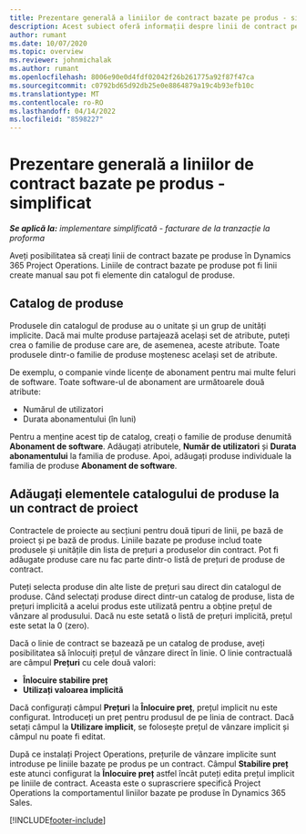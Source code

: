 ```yaml
---
title: Prezentare generală a liniilor de contract bazate pe produs - simplificat
description: Acest subiect oferă informații despre linii de contract pe bază de produs.
author: rumant
ms.date: 10/07/2020
ms.topic: overview
ms.reviewer: johnmichalak
ms.author: rumant
ms.openlocfilehash: 8006e90e0d4fdf02042f26b261775a92f87f47ca
ms.sourcegitcommit: c0792bd65d92db25e0e8864879a19c4b93efb10c
ms.translationtype: MT
ms.contentlocale: ro-RO
ms.lasthandoff: 04/14/2022
ms.locfileid: "8598227"
---
```

# <a name="product-based-contract-lines-overview---lite"></a>Prezentare generală a liniilor de contract bazate pe produs - simplificat

_**Se aplică la:** implementare simplificată - facturare de la tranzacție la proforma_

Aveți posibilitatea să creați linii de contract bazate pe produse în Dynamics 365 Project Operations. Liniile de contract bazate pe produse pot fi linii create manual sau pot fi elemente din catalogul de produse.

## <a name="product-catalog"></a>Catalog de produse

Produsele din catalogul de produse au o unitate și un grup de unități implicite. Dacă mai multe produse partajează același set de atribute, puteți crea o familie de produse care are, de asemenea, aceste atribute. Toate produsele dintr-o familie de produse moștenesc același set de atribute.

De exemplu, o companie vinde licențe de abonament pentru mai multe feluri de software. Toate software-ul de abonament are următoarele două atribute:

- Numărul de utilizatori
- Durata abonamentului (în luni)

Pentru a menține acest tip de catalog, creați o familie de produse denumită **Abonament de software**. Adăugați atributele, **Număr de utilizatori** și **Durata abonamentului** la familia de produse. Apoi, adăugați produse individuale la familia de produse **Abonament de software**.

## <a name="add-product-catalog-items-to-a-project-contract"></a>Adăugați elementele catalogului de produse la un contract de proiect

Contractele de proiecte au secțiuni pentru două tipuri de linii, pe bază de proiect și pe bază de produs. Liniile bazate pe produse includ toate produsele și unitățile din lista de prețuri a produselor din contract. Pot fi adăugate produse care nu fac parte dintr-o listă de prețuri de produse de contract.

Puteți selecta produse din alte liste de prețuri sau direct din catalogul de produse. Când selectați produse direct dintr-un catalog de produse, lista de prețuri implicită a acelui produs este utilizată pentru a obține prețul de vânzare al produsului. Dacă nu este setată o listă de prețuri implicită, prețul este setat la 0 (zero).

Dacă o linie de contract se bazează pe un catalog de produse, aveți posibilitatea să înlocuiți prețul de vânzare direct în linie. O linie contractuală are câmpul **Prețuri** cu cele două valori:

- **Înlocuire stabilire preț**
- **Utilizați valoarea implicită**

Dacă configurați câmpul **Prețuri** la **Înlocuire preț**, prețul implicit nu este configurat. Introduceți un preț pentru produsul de pe linia de contract. Dacă setați câmpul la **Utilizare implicit**, se folosește prețul de vânzare implicit și câmpul nu poate fi editat.

După ce instalați Project Operations, prețurile de vânzare implicite sunt introduse pe liniile bazate pe produs pe un contract. Câmpul **Stabilire preț** este atunci configurat la **Înlocuire preț** astfel încât puteți edita prețul implicit pe liniile de contract. Aceasta este o suprascriere specifică Project Operations la comportamentul liniilor bazate pe produse în Dynamics 365 Sales.


[!INCLUDE[footer-include](../../includes/footer-banner.md)]